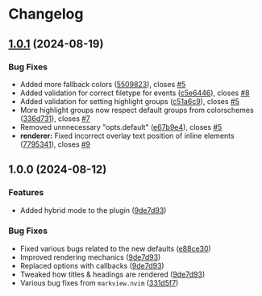# Changelog

## [1.0.1](https://github.com/OXY2DEV/helpview.nvim/compare/v1.0.0...v1.0.1) (2024-08-19)


### Bug Fixes

* Added more fallback colors ([5509823](https://github.com/OXY2DEV/helpview.nvim/commit/55098234e989585d97d5c75d986358e58a4f72a7)), closes [#5](https://github.com/OXY2DEV/helpview.nvim/issues/5)
* Added validation for correct filetype for events ([c5e6446](https://github.com/OXY2DEV/helpview.nvim/commit/c5e6446135a2ef9790f543d21a2b4aff68b6a020)), closes [#8](https://github.com/OXY2DEV/helpview.nvim/issues/8)
* Added validation for setting highlight groups ([c51a6c9](https://github.com/OXY2DEV/helpview.nvim/commit/c51a6c9c861ce7b3f66138bff076af359e97e25e)), closes [#5](https://github.com/OXY2DEV/helpview.nvim/issues/5)
* More highlight groups now respect default groups from colorschemes ([336d731](https://github.com/OXY2DEV/helpview.nvim/commit/336d7318add97f0f421dba3b1741055ec8d345ac)), closes [#7](https://github.com/OXY2DEV/helpview.nvim/issues/7)
* Removed unnnecessary "opts.default" ([e67b9e4](https://github.com/OXY2DEV/helpview.nvim/commit/e67b9e4930a6db069eea7b0f9af8366539df5c94)), closes [#5](https://github.com/OXY2DEV/helpview.nvim/issues/5)
* **renderer:** Fixed incorrect overlay text position of inline elements ([7795341](https://github.com/OXY2DEV/helpview.nvim/commit/77953412d13dc7d38a32042c66398a681100b3a1)), closes [#9](https://github.com/OXY2DEV/helpview.nvim/issues/9)

## 1.0.0 (2024-08-12)


### Features

* Added hybrid mode to the plugin ([9de7d93](https://github.com/OXY2DEV/helpview.nvim/commit/9de7d9370d32150ba6a77550c1a6c5c8cbee421b))


### Bug Fixes

* Fixed various bugs related to the new defaults ([e88ce30](https://github.com/OXY2DEV/helpview.nvim/commit/e88ce3061ad42725576da640922a2c84aef4a7ec))
* Improved rendering mechanics ([9de7d93](https://github.com/OXY2DEV/helpview.nvim/commit/9de7d9370d32150ba6a77550c1a6c5c8cbee421b))
* Replaced options with callbacks ([9de7d93](https://github.com/OXY2DEV/helpview.nvim/commit/9de7d9370d32150ba6a77550c1a6c5c8cbee421b))
* Tweaked how titles & headings are rendered ([9de7d93](https://github.com/OXY2DEV/helpview.nvim/commit/9de7d9370d32150ba6a77550c1a6c5c8cbee421b))
* Various bug fixes from `markview.nvim` ([331d5f7](https://github.com/OXY2DEV/helpview.nvim/commit/331d5f740ad6f3f36976b76b8be75c10b61afbed))
